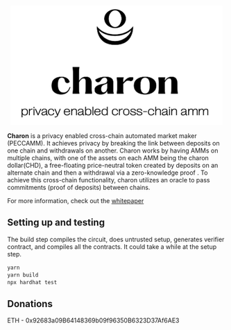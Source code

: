 <p align="center">
    <img src= './public/charonLogo.png' height="275"/>
</p>


<b>Charon</b> is a privacy enabled cross-chain automated market maker (PECCAMM). It achieves privacy by breaking the link between deposits on one chain and withdrawals on another.  Charon works by having AMMs on multiple chains, with one of the assets on each AMM being the charon dollar(CHD), a free-floating price-neutral token created by deposits on an alternate chain and then a withdrawal via a zero-knowledge proof . To achieve this cross-chain functionality, charon utilizes an oracle to pass commitments (proof of deposits) between chains.  

For more information, check out the [whitepaper](https://github.com/themandalore/charon/blob/main/public/whitepaper.pdf)

## Setting up and testing

The build step compiles the circuit, does untrusted setup, generates verifier contract, and compiles all the contracts. It could take a while at the setup step.

```sh
yarn
yarn build
npx hardhat test
```

## Donations

ETH - 0x92683a09B64148369b09f96350B6323D37Af6AE3